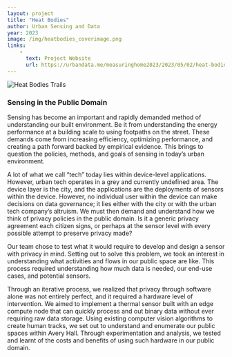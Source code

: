 ```yaml
---
layout: project
title: "Heat Bodies"
author: Urban Sensing and Data
year: 2023
image: /img/heatbodies_coverimage.png
links:
    -
      text: Project Website
      url: https://urbandata.me/measuringhome2023/2023/05/02/heat-bodies/
---
```

![Heat Bodies Trails](/img/heatbodies_trails.png)
### Sensing in the Public Domain

Sensing has become an important and rapidly demanded method of understanding our built environment. Be it from understanding the energy performance at a building scale to using footpaths on the street. These demands come from increasing efficiency, optimizing performance, and creating a path forward backed by empirical evidence. This brings to question the policies, methods, and goals of sensing in today’s urban environment.

A lot of what we call “tech” today lies within device-level applications. However, urban tech operates in a grey and currently undefined area. The device layer is the city, and the applications are the deployments of sensors within the device. However, no individual user within the device can make decisions on data governance; it lies either with the city or with the urban tech company’s altruism. We must then demand and understand how we think of privacy policies in the public domain. Is it a generic privacy agreement each citizen signs, or perhaps at the sensor level with every possible attempt to preserve privacy made?

Our team chose to test what it would require to develop and design a sensor with privacy in mind. Setting out to solve this problem, we took an interest in understanding what activities and flows in our public space are like. This process required understanding how much data is needed, our end-use cases, and potential sensors.

Through an iterative process, we realized that privacy through software alone was not entirely perfect, and it required a hardware level of intervention. We aimed to implement a thermal sensor built with an edge compute node that can quickly process and out binary data without ever requiring raw data storage. Using existing computer vision algorithms to create human tracks, we set out to understand and enumerate our public spaces within Avery Hall. Through experimentation and analysis, we tested and learnt of the costs and benefits of using such hardware in our public domain.